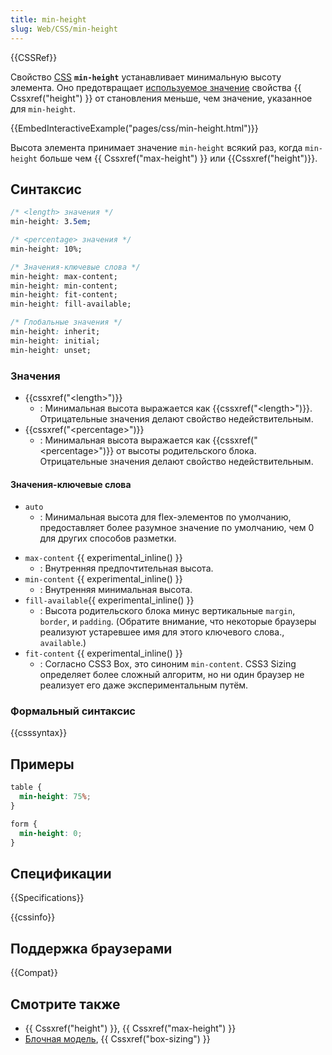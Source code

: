 ```yaml
---
title: min-height
slug: Web/CSS/min-height
---
```


{{CSSRef}}

Свойство [CSS](/ru/docs/Web/CSS) **`min-height`** устанавливает минимальную высоту элемента. Оно предотвращает [используемое значение](/ru/docs/Web/CSS/used_value) свойства {{ Cssxref("height") }} от становления меньше, чем значение, указанное для `min-height`.

{{EmbedInteractiveExample("pages/css/min-height.html")}}

Высота элемента принимает значение `min-height` всякий раз, когда `min-height` больше чем {{ Cssxref("max-height") }} или {{Cssxref("height")}}.

## Синтаксис

```css
/* <length> значения */
min-height: 3.5em;

/* <percentage> значения */
min-height: 10%;

/* Значения-ключевые слова */
min-height: max-content;
min-height: min-content;
min-height: fit-content;
min-height: fill-available;

/* Глобальные значения */
min-height: inherit;
min-height: initial;
min-height: unset;
```

### Значения

- {{cssxref("&lt;length&gt;")}}
  - : Минимальная высота выражается как {{cssxref("&lt;length&gt;")}}. Отрицательные значения делают свойство недействительным.
- {{cssxref("&lt;percentage&gt;")}}
  - : Минимальная высота выражается как {{cssxref("&lt;percentage&gt;")}} от высоты родительского блока. Отрицательные значения делают свойство недействительным.

#### Значения-ключевые слова

- `auto`
  - : Минимальная высота для flex-элементов по умолчанию, предоставляет более разумное значение по умолчанию, чем 0 для других способов разметки.

<!---->

- `max-content` {{ experimental_inline() }}
  - : Внутренняя предпочтительная высота.
- `min-content` {{ experimental_inline() }}
  - : Внутренняя минимальная высота.
- `fill-available`{{ experimental_inline() }}
  - : Высота родительского блока минус вертикальные `margin`, `border`, и `padding`. (Обратите внимание, что некоторые браузеры реализуют устаревшее имя для этого ключевого слова., `available`.)
- `fit-content` {{ experimental_inline() }}
  - : Согласно CSS3 Box, это синоним `min-content`. CSS3 Sizing определяет более сложный алгоритм, но ни один браузер не реализует его даже экспериментальным путём.

### Формальный синтаксис

{{csssyntax}}

## Примеры

```css
table {
  min-height: 75%;
}

form {
  min-height: 0;
}
```

## Спецификации

{{Specifications}}

{{cssinfo}}

## Поддержка браузерами

{{Compat}}

## Смотрите также

- {{ Cssxref("height") }}, {{ Cssxref("max-height") }}
- [Блочная модель](/ru/docs/CSS/box_model), {{ Cssxref("box-sizing") }}
